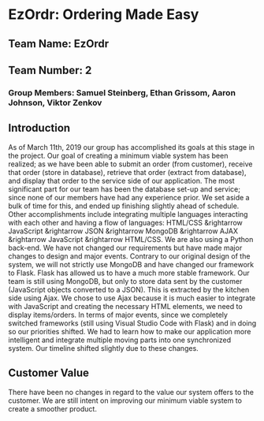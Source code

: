 # EzOrdr: Ordering Made Easy
## Team Name: EzOrdr
## Team Number: 2
### Group Members: Samuel Steinberg, Ethan Grissom, Aaron Johnson, Viktor Zenkov

## Introduction
As of March 11th, 2019 our group has accomplished its goals at this stage in the project. Our goal of creating a minimum viable system has been realized; as we have been able to submit an order (from customer), receive that order (store in database), retrieve that order (extract from database), and display that order to the service side of our application. The most significant part for our team has been the database set-up and service; since none of our members have had any experience prior. We set aside a bulk of time for this, and ended up finishing slightly ahead of schedule. Other accomplishments include integrating multiple languages interacting with each other and having a flow of languages: HTML/CSS &rightarrow JavaScript &rightarrow JSON &rightarrow MongoDB &rightarrow AJAX &rightarrow JavaScript &rightarrow HTML/CSS. We are also using a Python back-end. We have not changed our requirements but have made major changes to design and major events. Contrary to our original design of the system, we will not strictly use MongoDB and have changed our framework to Flask. Flask has allowed us to have a much more stable framework. Our team is still using MongoDB, but only to store data sent by the customer (JavaScript objects converted to a JSON). This is extracted by the kitchen side using Ajax. We chose to use Ajax because it is much easier to integrate with JavaScript and creating the necessary HTML elements, we need to display items/orders. In terms of major events, since we completely switched frameworks (still using Visual Studio Code with Flask) and in doing so our priorities shifted. We had to learn how to make our application more intelligent and integrate multiple moving parts into one synchronized system. Our timeline shifted slightly due to these changes.

## Customer Value
There have been no changes in regard to the value our system offers to the customer. We are still intent on improving our minimum viable system to create a smoother product.
